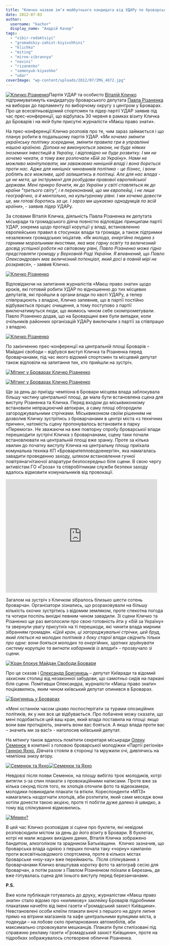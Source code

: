 ```yaml
---
title: "Кличко назвав ім’я майбутнього кандидата від УДАРу по броварському виборчому округу"
date: 2012-07-03
author: 
  username: "kachor"
  display_name: "Андрій Качор"
tags: 
  - "vibir-redaktsiyi"
  - "gromadskiy-zahist-kiyivshhini"
  - "klichko"
  - "miting"
  - "mirne-zibrannya"
  - "novini"
  - "rizanenko"
  - "semenyuk-kiyashko"
  - "udar"
coverImage: "wp-content/uploads/2012/07/IMG_4872.jpg"
---
```


[![](https://mpz.brovary.org/wp-content/uploads/2012/07/IMG_4872.jpg "Кличко Різаненко")](https://mpz.brovary.org/wp-content/uploads/2012/07/IMG_4872.jpg)Партія УДАР та особисто [Віталій Кличко](https://www.facebook.com/Vitaliy.Klychko) підтримуватимуть кандидатуру броварського депутата [Павла Різаненка](https://rizanenko.org/) на виборах до парламенту по виборчому округу з центром у Броварах. Про це всесвітньовідомий спортсмен та лідер партії УДАР заявив під час прес-конференції, що відбулась 30 червня в рамках візиту Кличка до Броварів і на якій були присутні журналісти «Маєш право знати».

На прес-конференції Кличко розповів про те, чим зараз займається і що планує робити в подальшому партія УДАР. «_Ми хочемо змінити українську політику зсередини, змінити правила гри в управлінні нашою країною. Допоки не виконуються закони, не буде ніяких іноземних інвестицій в Україну, і відповідно не буде розвитку. І ми не хочемо чекати, а тому вже розпочали «Бій за Україну». Нами не можливо маніпулювати, ми заважаємо нинішній владі і вона бореться проти нас. Адже для нинішніх чиновників політика - це бізнес, і вони роблять все можливе, щоб залишитись в політиці. Але для нас влада - це не мета, це інструмент для розбудови правової європейської держави. Мені прикро бачити, як до України у світі ставляться як до країни "третього світу", і я переконаний, що ми європейці, і не лише географічно, а й ментально, на культурному рівні. І ми хочемо довести це, ми готові боротись за це. І зараз ми шукаємо однодумців по всій країни_», - заявив лідер УДАРу.

За словами Віталія Кличка, діяльність Павла Різаненка як депутата міськради та громадського діяча повністю відповідає принципам партії УДАР, зокрема щодо протидії корупції у владі, встановленню європейських правил в стосунках влади та громади, а також підтримки незалежних громадських ініціатив. _«Як молода, енергійна людина з гарними моральними якостями, яка має гарну освіту та величезний досвід успішної роботи на світовому рівні, Павло Різаненко може гідно представляти громаду у Верховній Раді України. Я впевнений, що Павло Олександрович має величезний потенціал, який досі в повній мірі не розкрився»,_ - заявив Кличко.

[![](https://mpz.brovary.org/wp-content/uploads/2012/07/IMG_5044.jpg "Кличко Різаненко")](https://mpz.brovary.org/wp-content/uploads/2012/07/IMG_5044.jpg)

Відповідаючи на запитання журналістів «Маєш право знати» щодо кроків, які готовий робити УДАР по відношенню до тих місцевих депутатів, які пройшли в органи влади по квоті УДАРу, а тепер співпрацюють з владою, Кличко запевнив, що в партії постійно відбувається процес очищення, а тому поступово з партії виключатимуться люди, що якимось чином себе скомпрометували. Павло Різаненко додав, що на Броварщині вже були випадки, коли очільників районних організацій УДАРу виключали з партії за співпрацю з владою.

[![](https://mpz.brovary.org/wp-content/uploads/2012/07/IMG_5023.jpg "Кличко Різаненко")](https://mpz.brovary.org/wp-content/uploads/2012/07/IMG_5023.jpg)

По закінченню прес-конференції на центральній площі Броварів – Майдані свободи – відбувся виступ Кличка та Різаненка перед броварчанами, під час якого відомий спортсмен та місцевий депутат також відповіли на запитання тих, хто прийшли на зустріч.

[![](https://mpz.brovary.org/wp-content/uploads/2012/07/IMG_5125.jpg "Мітинг у Броварах Кличко Різаненко")](https://mpz.brovary.org/wp-content/uploads/2012/07/IMG_5125.jpg)

[![](https://mpz.brovary.org/wp-content/uploads/2012/07/IMG_5126.jpg "Мітинг у Броварах Кличко Різаненко")](https://mpz.brovary.org/wp-content/uploads/2012/07/IMG_5126.jpg)

Ще за день до приїзду чемпіона в Бровари місцева влада заблокувала більшу частину центральної площі, де мала бути встановлена сцена для виступу Різаненка та Кличка. Перед входом до міськвиконкому встановили непрацюючий автокран, а саму площі обгородили загороджувальними стрічками. Міськвиконком своїм рішенням не дозволив Кличку зустрітись з броварчанами в центрі міста «з технічних причин», натомість сцену пропонувалось встановити в парку «Перемога». Не зважаючи на вже повторну спробу броварської влади перешкодити зустрічі Кличка з броварчанами, сцену таки почали встановлювати на центральній площі вже зранку. Проте за кілька хвилин до початку виступу Кличка на центральну площу приїхала комунальна техніка КП «Броваритепловодоенергія», яка намагалась завадити проведенню заходу, шляхом встановлення гучної повітрянагнітаючої апаратури безпосередньо біля сцени. В свою чергу активістам ГО «Гроза» та співробітникам служби безпеки заходу вдалось відмовити комунальників від провокації.

<iframe src="https://www.youtube.com/embed/WNkM_H7R06Y" frameborder="0" width="480" height="360"></iframe>

Загалом на зустріч з Кличком зібралось близько шести сотень броварчан. Організатори зізнались, що розраховували на більшу кількість охочих зустрітись з відомим земляком, проте спекотна погода та чотири поспіль вихідні певним чином завадили. Зі сцени Кличко та Різаненко ще раз виголосили про свою готовність йти у «бій за Україну» та звернули увагу присутніх на ті перешкоди, які чинити влада мирним зібранням громадян. «_Цей кран, ці загороджувальні стрічки, цей бруд, який ллється на молодих політиків з боку старої влади свідчить тільки про одне: вони бояться молодих та енергійних, здатних зруйнувати систему корупцію та вигнати хабарників із влади_!» - прозвучало зі сцени.

[![](https://mpz.brovary.org/wp-content/uploads/2012/07/IMG_5130.jpg "Кран блокує Майдан Свободи Бровари")](https://mpz.brovary.org/wp-content/uploads/2012/07/IMG_5130.jpg)

Про це сказав і [Олександр Бригинець](https://www.facebook.com/bryhynets) – депутат Київради та відомий захисник столиці від незаконної забудови, що самотньо сидів на паркані біля сцени. Помітивши Олександра, журналісти «Маєш право знати» поцікавились, яким чином київський депутат опинився в Броварах.

[![](https://mpz.brovary.org/wp-content/uploads/2012/07/IMG_5137.jpg "Бригинець у Броварах")](https://mpz.brovary.org/wp-content/uploads/2012/07/IMG_5137.jpg)

«Мені останнім часом цікаво поспостерігати за турами опозиційних політиків, як у них все це відбувається. Про побачене можу сказати, що мені подобається цей ваш кран, який влада поставила на площі: якщо вони вам протидіють, значить вони вас бояться. А якщо влада проти вас – значить ми за вас!» - наголосив київський депутат.

На мітингу також вдалось помітити секретаря міськради [Олену Семенюк](https://vk.com/id35800365) в компанії з головою броварської молодіжки «Партії регіонів» [Ганною Яхно.](https://vk.com/id12902907) Дівчата стояли в сторонці та мружили очі, дивлячись на чемпіона знизу вгору.

[![](https://mpz.brovary.org/wp-content/uploads/2012/07/IMG_5145.jpg "Семенюк та Яхно")](https://mpz.brovary.org/wp-content/uploads/2012/07/IMG_5145.jpg)[![](https://mpz.brovary.org/wp-content/uploads/2012/07/IMG_5151.jpg "Семенюк та Яхно")](https://mpz.brovary.org/wp-content/uploads/2012/07/IMG_5151.jpg)

Невдовзі після появи Семенюк, на площу вибігло троє молодиків, котрі витягли з-за спин плакати з провокаційними написами. Проте вже за кілька секунд після того, як хлопців оточили фото та відеокамери, молодики повикидали плакати та втікли. Кореспонденти «МПЗ» намагались наздогнати хлопців, аби розпитати, який саме меседж вони хотіли донести такою акцією, проте ті побігли дуже далеко й швидко, а тому від спілкування відмовились.

[![](https://mpz.brovary.org/wp-content/uploads/2012/07/IMG_5225.jpg "Мемен?")](https://mpz.brovary.org/wp-content/uploads/2012/07/IMG_5225.jpg)

В цей час Кличко розповідав зі сцени про буклети, які невідомі розповсюдили містом за день до його візиту в Бровари. В буклетах, котрі не мали жодних вихідних даних, Віталія Кличка зображено бандитом, алкоголіком та зрадником Батьківщини.  Кличко зазначив, що броварська влада однією з перших почала таку «чорну» кампанію проти всесвітньовідомого спортсмена, проте в кількох містах броварське «ноу-хау» вже переймають.  Після спілкування з броварчанами Кличко влаштував коротку фото та автограф сесію для броварчан, а потім разом з Павлом Різаненком поїхали в Березань, де вже готувалась сцена для їхнього виступу перед березанчанами.

**P.S.**

Вже коли публікація готувалась до друку, журналістам «Маєш право знати» стало відомо про «килимову» заклейку Броварів підробними плакатами начебто від імені газети «Громадський захист Київщини». Невстановлені особи клеїли плакати вночі з першого на друге липня прямо на вітрини магазинів та кафе центральними вулицями міста, а подекуди – на лобове скло припаркованих автомобілів, аби максимально спровокувати мешканців. Плакати були стилізовані під справжню рекламу газети «Громадський захист Київщини», проте на підробках зображувалось спотворене обличчя Різаненка.
